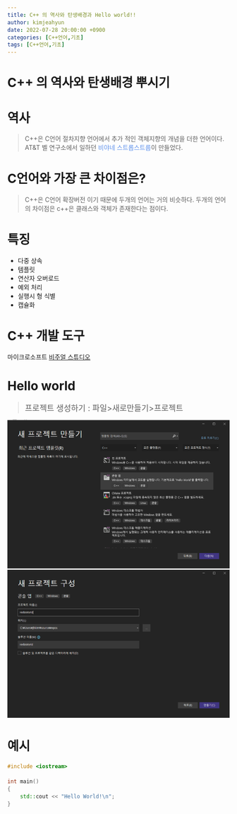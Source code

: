 ```yaml
---
title: C++ 의 역사와 탄생배경과 Hello world!!
author: kimjeahyun
date: 2022-07-28 20:00:00 +0900
categories: [C++언어,기초]
tags: [C++언어,기초]
---
```


# C++ 의 역사와 탄생배경 뿌시기

# 역사 

>C++은 C언어 절차지향 언어에서 추가 적인 객체지향의 개념을 더한 언어이다. AT&T 벨 연구소에서 일하던 <font color="#6495ED" style="font-size= 16px;">비야네 스트롭스트룹</font>이 만들었다. 


# C언어와 가장 큰 차이점은?


>C++은 C언어 확장버전 이기 때문에 두개의 언어는 거의 비슷하다. 두개의 언어의 차이점은 c++은 클래스와 객체가 존재한다는 점이다.


# 특징

- 다중 상속
- 템플릿
- 연산자 오버로드
- 예외 처리
- 실행시 형 식별
- 캡슐화

# C++ 개발 도구

마이크로소프트 [비주얼 스튜디오](https://visualstudio.microsoft.com/ko/downloads/) 


# Hello world


><div style="font-size:18px;">프로젝트 생성하기 : 파일>새로만들기>프로젝트<div>

![프로젝트생성](./img/basic1-1.png)
![프로젝트생성-2](./img/basic1-2.png)


# 예시

```cpp
#include <iostream>

int main()
{
    std::cout << "Hello World!\n";
}

```